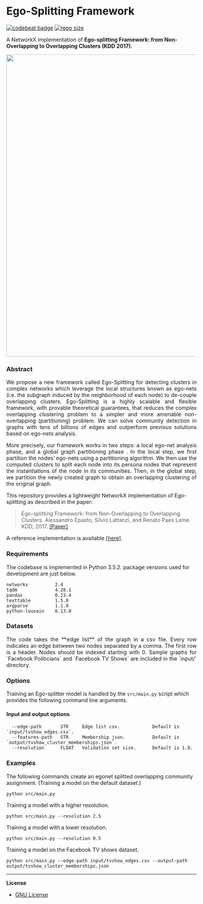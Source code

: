 Ego-Splitting Framework
============================================
[![codebeat badge](https://codebeat.co/badges/d926332e-707f-4b91-88bb-207842d8a790)](https://codebeat.co/projects/github-com-benedekrozemberczki-egosplitting-master) [![repo size](https://img.shields.io/github/repo-size/benedekrozemberczki/EgoSplitting.svg)](https://github.com/benedekrozemberczki/EgoSplitting/archive/master.zip)⠀

A NetworkX implementation of **Ego-splitting Framework: from Non-Overlapping to Overlapping Clusters (KDD 2017).**
<p align="center">
  <img width="800" src="egonet.jpg">
</p>
	
### Abstract
<p align="justify">
We propose a new framework called Ego-Splitting for detecting clusters in complex networks which leverage the local structures known as ego-nets (i.e. the subgraph induced by the neighborhood of each node) to de-couple overlapping clusters. Ego-Splitting is a highly scalable and flexible framework, with provable theoretical guarantees, that reduces the complex overlapping clustering problem to a simpler and more amenable non-overlapping (partitioning) problem. We can solve community detection in graphs with tens of billions of edges and outperform previous solutions based on ego-nets analysis.</p>
<p align="justify">
More precisely, our framework works in two steps: a local ego-net analysis phase, and a global graph partitioning phase . In the local step, we first partition the nodes’ ego-nets using a partitioning algorithm. We then use the computed clusters to split each node into its persona nodes that represent the instantiations of the node in its communities. Then, in the global step, we partition the newly created graph to obtain an overlapping clustering of the original graph.</p>

This repository provides a lightweight NetworkX implementation of Ego-splitting as described in the paper:

> Ego-splitting Framework: from Non-Overlapping to Overlapping Clusters.
> Alessandro Epasto, Silvio Lattanzi, and Renato Paes Leme.
> KDD, 2017.
> [[Paper]](https://www.eecs.yorku.ca/course_archive/2017-18/F/6412/reading/kdd17p145.pdf)

A reference implementation is available [[here]](https://github.com/google-research/google-research/tree/master/graph_embedding/persona).

### Requirements
The codebase is implemented in Python 3.5.2. package versions used for development are just below.
```
networkx          2.4
tqdm              4.28.1
pandas            0.23.4
texttable         1.5.0
argparse          1.1.0
python-louvain    0.13.0
```
### Datasets
<p align="justify">
The code takes the **edge list** of the graph in a csv file. Every row indicates an edge between two nodes separated by a comma. The first row is a header. Nodes should be indexed starting with 0. Sample graphs for `Facebook Politicians` and `Facebook TV Shows` are included in the  `input/` directory.</p>

### Options
Training an Ego-splitter model is handled by the `src/main.py` script which provides the following command line arguments.

#### Input and output options
```
  --edge-path       STR     Edge list csv.            Default is `input/tvshow_edges.csv`.
  --features-path   STR     Membership json.          Default is `output/tvshow_cluster_memberships.json`.
  --resolution      FLOAT   Validation set size.      Default is 1.0.
```
### Examples
The following commands create an egonet splitted overlapping community assignment. (Training a model on the default dataset.)
```
python src/main.py
```
Training a model with a higher resolution.
```
python src/main.py --resolution 2.5
```
Training a model with a lower resolution.
```
python src/main.py --resolution 0.5
```
Training a model on the Facebook TV shows dataset.
```
python src/main.py --edge-path input/tvshow_edges.csv --output-path output/tvshow_cluster_memberships.json
```
--------------------------------------------------------------------------------

**License**

- [GNU License](https://github.com/benedekrozemberczki/EgoSplitting/blob/master/LICENSE)
